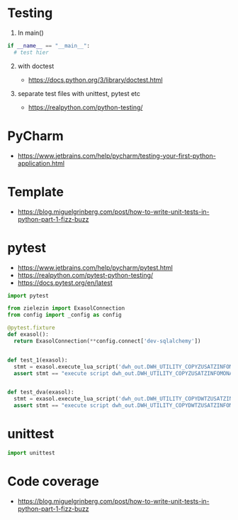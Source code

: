 # Testing


1. In main()
```python
if __name__ == "__main__":
  # test hier
```

2. with doctest
    * https://docs.python.org/3/library/doctest.html

3. separate test files with unittest, pytest  etc
    * https://realpython.com/python-testing/

# PyCharm
* https://www.jetbrains.com/help/pycharm/testing-your-first-python-application.html

# Template
* https://blog.miguelgrinberg.com/post/how-to-write-unit-tests-in-python-part-1-fizz-buzz

# pytest
* https://www.jetbrains.com/help/pycharm/pytest.html
* https://realpython.com/pytest-python-testing/
* https://docs.pytest.org/en/latest

```python
import pytest

from zielezin import ExasolConnection
from config import _config as config

@pytest.fixture
def exasol():
  return ExasolConnection(**config.connect['dev-sqlalchemy'])


def test_1(exasol):
  stmt = exasol.execute_lua_script('dwh_out.DWH_UTILITY_COPYZUSATZINFOMONAT', -1, 'FAKT_ZUSATZINFO_AGT', dryrun=True)
  assert stmt == "execute script dwh_out.DWH_UTILITY_COPYZUSATZINFOMONAT (-1, 'FAKT_ZUSATZINFO_AGT') with output;"


def test_dva(exasol):
  stmt = exasol.execute_lua_script('dwh_out.DWH_UTILITY_COPYDWTZUSATZINFOMONAT','-1', dryrun=True)
  assert stmt == "execute script dwh_out.DWH_UTILITY_COPYDWTZUSATZINFOMONAT ('-1') with output;"
```

# unittest
```python
import unittest


```

# Code coverage
* https://blog.miguelgrinberg.com/post/how-to-write-unit-tests-in-python-part-1-fizz-buzz
